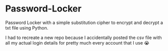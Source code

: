 # Password-Locker

 Password Locker with a simple substitution cipher to encrypt and decrypt a txt file using Python.

 I had to recreate a new repo because I accidentally posted the csv file with all my actual login details for pretty much every account that I use 😭
